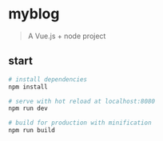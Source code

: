# myblog

> A Vue.js + node project

## start

``` bash
# install dependencies
npm install

# serve with hot reload at localhost:8080
npm run dev

# build for production with minification
npm run build
```
